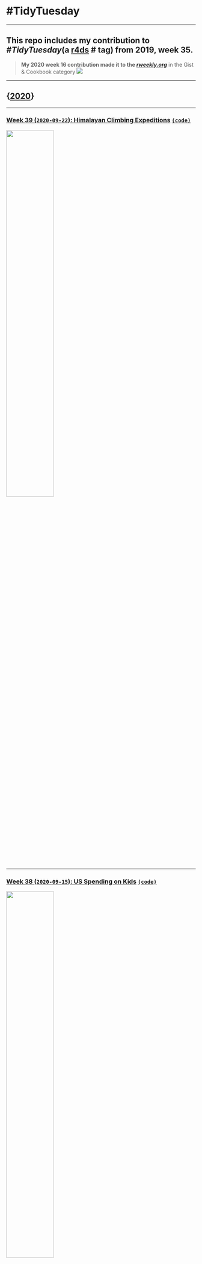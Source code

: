 # **#TidyTuesday**
---
This repo includes my contribution to *#TidyTuesday*(a [r4ds](https://github.com/rfordatascience/tidytuesday) # tag) from 2019, week 35. 
---

> **My 2020 week 16 contribution made it to the [*rweekly.org*](https://rweekly.org/2020-16.html)** in the Gist & Cookbook category
![](https://github.com/johnmutiso/-TidyTuesday/blob/master/2020/week%2016/week16plot.jpeg)

---

## {[**2020**](2020/)}

---

### [**Week 39 (`2020-09-22`): Himalayan Climbing Expeditions**](https://github.com/johnmutiso/-TidyTuesday/tree/master/2020/week%2039) [`(code)`](https://github.com/johnmutiso/-TidyTuesday/blob/master/2020/week%2039/script.R) 

<img src="https://github.com/johnmutiso/-TidyTuesday/blob/master/2020/week%2039/week39plot.png" width="50%">

---

### [**Week 38 (`2020-09-15`): US Spending on Kids**](https://github.com/johnmutiso/-TidyTuesday/tree/master/2020/week%2038) [`(code)`](https://github.com/johnmutiso/-TidyTuesday/blob/master/2020/week%2038/script.R) 

<img src="https://github.com/johnmutiso/-TidyTuesday/blob/master/2020/week%2038/week38plot.png" width="50%">

---

### [**Week 37 (`2020-09-08`): Friends**](https://github.com/johnmutiso/-TidyTuesday/tree/master/2020/week%2037) [`(code)`](https://github.com/johnmutiso/-TidyTuesday/blob/master/2020/week%2037/script.R) 

<img src="https://github.com/johnmutiso/-TidyTuesday/blob/master/2020/week%2037/week37plot.png" width="100%">

---

### [**Week 36 (`2020-09-01`): Global Crop Yields**](https://github.com/johnmutiso/-TidyTuesday/tree/master/2020/week%2036) [`(code)`](https://github.com/johnmutiso/-TidyTuesday/blob/master/2020/week%2036/script.R) 

<img src="https://github.com/johnmutiso/-TidyTuesday/blob/master/2020/week%2036/week36plot.png" width="100%">

---

### [**Week 35 (`2020-08-25`): Chopped**](https://github.com/johnmutiso/-TidyTuesday/tree/master/2020/week%2035) [`(code)`](https://github.com/johnmutiso/-TidyTuesday/blob/master/2020/week%2035/script.R) 

<img src="https://github.com/johnmutiso/-TidyTuesday/blob/master/2020/week%2035/week35plot.png" width="100%">

---

### [**Week 34 (`2020-08-18`): Extinct Plants**](https://github.com/johnmutiso/-TidyTuesday/tree/master/2020/week%2034) [`(code)`](https://github.com/johnmutiso/-TidyTuesday/blob/master/2020/week%2034/script.R)

<img src="https://github.com/johnmutiso/-TidyTuesday/blob/master/2020/week%2034/week34plot.png" width="100%">

---

### [**Week 33 (`2020-08-11`): Avatar: The Last Airbender**](https://github.com/johnmutiso/-TidyTuesday/tree/master/2020/week%2033) [`(code)`](https://github.com/johnmutiso/-TidyTuesday/blob/master/2020/week%2033/script.R)

<img src="https://github.com/johnmutiso/-TidyTuesday/blob/master/2020/week%2033/week33plot.png" width="100%">

---

### [**Week 32 (`2020-08-04`): European Energy**](https://github.com/johnmutiso/-TidyTuesday/tree/master/2020/week%2032) [`(code)`](https://github.com/johnmutiso/-TidyTuesday/blob/master/2020/week%2032/script.R)

<img src="https://github.com/johnmutiso/-TidyTuesday/blob/master/2020/week%2032/week32plot.png" width="100%">

---

### [**Week 31 (`2020-07-28`): Palmer Penguins**](https://github.com/johnmutiso/-TidyTuesday/tree/master/2020/week%2031) [`(code)`](https://github.com/johnmutiso/-TidyTuesday/blob/master/2020/week%2031/script.R)

<img src="https://github.com/johnmutiso/-TidyTuesday/blob/master/2020/week%2031/week31plot.png" width="100%">

---

### [**Week 30 (`2020-07-21`): Australian Animal Outcomes**](https://github.com/johnmutiso/-TidyTuesday/tree/master/2020/week%2030) [`(code)`](https://github.com/johnmutiso/-TidyTuesday/blob/master/2020/week%2030/script.R)

<img src="https://github.com/johnmutiso/-TidyTuesday/blob/master/2020/week%2030/week30plot.png" width="100%">

---

### [**Week 29 (`2020-07-14`): Astronaut Database**](https://github.com/johnmutiso/-TidyTuesday/tree/master/2020/week%2029) [`(code)`](https://github.com/johnmutiso/-TidyTuesday/blob/master/2020/week%2029/script.R)

<img src="https://github.com/johnmutiso/-TidyTuesday/blob/master/2020/week%2029/week29plot.png" width="75%">

---

### [**Week 28 (`2020-07-07`): Coffee Ratings**](https://github.com/johnmutiso/-TidyTuesday/tree/master/2020/week%2028) [`(code)`](https://github.com/johnmutiso/-TidyTuesday/blob/master/2020/week%2028/script.R)

<img src="https://github.com/johnmutiso/-TidyTuesday/blob/master/2020/week%2028/week28plot.png" width="70%">

---

### [**Week 27 (`2020-06-30`): Claremont Run of X-Men**](https://github.com/johnmutiso/-TidyTuesday/tree/master/2020/week%2027) [`(code)`](https://github.com/johnmutiso/-TidyTuesday/blob/master/2020/week%2027/script.R)

<img src="https://github.com/johnmutiso/-TidyTuesday/blob/master/2020/week%2027/week27plot.png" width="100%">

---

### [**Week 26 (`2020-06-23`): Caribou Locations**](https://github.com/johnmutiso/-TidyTuesday/tree/master/2020/week%2026) [`(code)`](https://github.com/johnmutiso/-TidyTuesday/blob/master/2020/week%2026/script.R)

<img src="https://github.com/johnmutiso/-TidyTuesday/blob/master/2020/week%2026/week26plot.png" width="85%">

---

### [**Week 25 (`2020-06-16`): African-American History**](https://github.com/johnmutiso/-TidyTuesday/tree/master/2020/week%2025) [`(code)`](https://github.com/johnmutiso/-TidyTuesday/blob/master/2020/week%2025/script.R)

<img src="https://github.com/johnmutiso/-TidyTuesday/blob/master/2020/week%2025/week25plot.png" width="90%">

---

### [**Week 24 (`2020-06-09`): African-American Achievements**](https://github.com/johnmutiso/-TidyTuesday/tree/master/2020/week%2024) [`(code)`](https://github.com/johnmutiso/-TidyTuesday/blob/master/2020/week%2024/script.R)

<img src="https://github.com/johnmutiso/-TidyTuesday/blob/master/2020/week%2024/week24plot.png" width="90%">

---

### [**Week 23 (`2020-06-02`): Marble Races**](https://github.com/johnmutiso/-TidyTuesday/tree/master/2020/week%2023) [`(code)`](https://github.com/johnmutiso/-TidyTuesday/blob/master/2020/week%2023/script.R)

<img src="https://github.com/johnmutiso/-TidyTuesday/blob/master/2020/week%2023/week23plot.png" width="90%">

---

### [**Week 22 (`2020-05-26`): Cocktails**](https://github.com/johnmutiso/-TidyTuesday/tree/master/2020/week%2022) [`(code)`](https://github.com/johnmutiso/-TidyTuesday/blob/master/2020/week%2022/script.R)

<img src="https://github.com/johnmutiso/-TidyTuesday/blob/master/2020/week%2022/week22plot.png" width="30%">

---

### [**Week 21 (`2020-05-26`): Cocktails**](https://github.com/johnmutiso/-TidyTuesday/tree/master/2020/week%2021) [`(code)`](https://github.com/johnmutiso/-TidyTuesday/blob/master/2020/week%2021/script.R)

<img src="https://github.com/johnmutiso/-TidyTuesday/blob/master/2020/week%2021/week21plot.png" width="80%">

<img src="https://github.com/johnmutiso/-TidyTuesday/blob/master/2020/week%2021/week21plot2.png" width="90%">

---

### [**Week 20 (`2020-05-12`): Volcano Eruptions**](https://github.com/johnmutiso/-TidyTuesday/tree/master/2020/week%2020) [`(code)`](https://github.com/johnmutiso/-TidyTuesday/blob/master/2020/week%2020/script.R)

<img src="https://github.com/johnmutiso/-TidyTuesday/blob/master/2020/week%2020/week20plot.png" width="100%">

---

### [**Week 19 (`2020-05-05`): Animal Crossing**](https://github.com/johnmutiso/-TidyTuesday/tree/master/2020/week%2019) [`(code)`](https://github.com/johnmutiso/-TidyTuesday/blob/master/2020/week%2019/script.R)

<img src="https://github.com/johnmutiso/-TidyTuesday/blob/master/2020/week%2019/week19plot.png" width="65%">

---

### [**Week 18 (`2020-04-28`): Broadway Musicals**](https://github.com/johnmutiso/-TidyTuesday/tree/master/2020/week%2018) [`(code)`](https://github.com/johnmutiso/-TidyTuesday/blob/master/2020/week%2018/script.R)

<img src="https://github.com/johnmutiso/-TidyTuesday/blob/master/2020/week%2018/week18plot.png" width="100%">

---

### [**Week 17 (`2020-04-21`): GDPR Violation**](https://github.com/johnmutiso/-TidyTuesday/tree/master/2020/week%2017) [`(code)`](https://github.com/johnmutiso/-TidyTuesday/blob/master/2020/week%2017/script.R)

<img src="https://github.com/johnmutiso/-TidyTuesday/blob/master/2020/week%2017/week17plot.png" width="90%">

---

### [**Week 16 (`2020-04-14`): Best Rap Artists**](https://github.com/johnmutiso/-TidyTuesday/tree/master/2020/week%2016) [`(code)`](https://github.com/johnmutiso/-TidyTuesday/blob/master/2020/week%2016/script.R)

<img src="https://github.com/johnmutiso/-TidyTuesday/blob/master/2020/week%2016/week16plot.jpeg" width="100%">

---

### [**Week 15 (`2020-04-07`): Tour de France**](https://github.com/johnmutiso/-TidyTuesday/tree/master/2020/week%2015) [`(code)`](https://github.com/johnmutiso/-TidyTuesday/blob/master/2020/week%2015/script.R)

<img src="https://github.com/johnmutiso/-TidyTuesday/blob/master/2020/week%2015/week%2015%20plot.jpeg" width="100%">

---

### [**Week 14 (`2020-03-31`): Beer Production**](https://github.com/johnmutiso/-TidyTuesday/tree/master/2020/week%2014) [`(code)`](https://github.com/johnmutiso/-TidyTuesday/blob/master/2020/week%2014/script.R)

<img src="https://github.com/johnmutiso/-TidyTuesday/blob/master/2020/week%2014/week14plot.jpeg" width="100%">

---

### [**Week 13 (`2020-03-24`): Traumatic Brain Injury**](https://github.com/johnmutiso/-TidyTuesday/tree/master/2020/week%2013) [`(code)`](https://github.com/johnmutiso/-TidyTuesday/blob/master/2020/week%2013/script.R)

<img src="https://github.com/johnmutiso/-TidyTuesday/blob/master/2020/week%2013/week%2013%20plot.jpeg" width="100%">

---

### [**Week 12 (`2020-03-17`): The Office**](https://github.com/johnmutiso/-TidyTuesday/tree/master/2020/week%2012) [`(code)`](https://github.com/johnmutiso/-TidyTuesday/blob/master/2020/week%2012/script.R)

<img src="https://github.com/johnmutiso/-TidyTuesday/blob/master/2020/week%2012/week%2012%20plot.jpeg" width="100%">

---

### [**Week 11 (`2020-03-10`): The Office**](https://github.com/johnmutiso/-TidyTuesday/tree/master/2020/week%2011) [`(code)`](https://github.com/johnmutiso/-TidyTuesday/blob/master/2020/week%2011/script.R)

<img src="https://github.com/johnmutiso/-TidyTuesday/blob/master/2020/week%2011/week%2011%20plot1.jpeg" width="70%">

<img src="https://github.com/johnmutiso/-TidyTuesday/blob/master/2020/week%2011/week%2011%20plot2.jpeg" width="70%">

---

### [**Week 10 (`2020-03-03`): The Office**](https://github.com/johnmutiso/-TidyTuesday/tree/master/2020/week%2010) [`(code)`](https://github.com/johnmutiso/-TidyTuesday/blob/master/2020/week%2010/script.R)

<img src="https://github.com/johnmutiso/-TidyTuesday/blob/master/2020/week%2010/week%2010%20plot.jpeg" width="100%">

---

## {[**2019**](2019/)}

---

### [**Week 35 (`2019-08-27`): Simpsons Guest Stars**](https://github.com/johnmutiso/-TidyTuesday/tree/master/2019/Week_35) [`(code)`](https://github.com/johnmutiso/-TidyTuesday/blob/master/2019/Week_35/script.R)

<img src="https://github.com/johnmutiso/-TidyTuesday/blob/master/2019/Week_35/2019-08-27_Simpsons_Barplot.png" width="100%">

---
